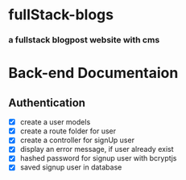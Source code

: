 # fullStack-blogs

### a fullstack blogpost website with cms


# Back-end Documentaion
## Authentication

* [x] create a user models 
* [x] create a route folder for user
* [x] create a controller for signUp user
* [x] display an error message, if user already exist
* [x] hashed password for signup user with bcryptjs
* [x] saved signup user in database
